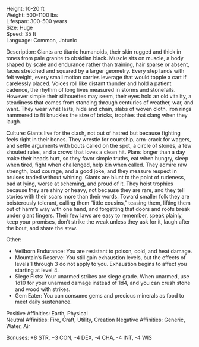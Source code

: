 Height: 10-20 ft  
Weight: 500-1100 lbs  
Lifespan: 300-500 years  
Size: Huge  
Speed: 35 ft  
Language: Common, Jotunic

Description: Giants are titanic humanoids, their skin rugged and thick in tones from pale granite to obsidian black. Muscle sits on muscle, a body shaped by scale and endurance rather than training, hair sparse or absent, faces stretched and squared by a larger geometry. Every step lands with felt weight, every small motion carries leverage that would topple a cart if carelessly placed. Voices roll like distant thunder and hold a patient cadence, the rhythm of long lives measured in storms and stonefalls. However simple their silhouettes may seem, their eyes hold an old vitality, a steadiness that comes from standing through centuries of weather, war, and want. They wear what lasts, hide and chain, slabs of woven cloth, iron rings hammered to fit knuckles the size of bricks, trophies that clang when they laugh.

Culture: Giants live for the clash, not out of hatred but because fighting feels right in their bones. They wrestle for courtship, arm-crack for wagers, and settle arguments with bouts called on the spot, a circle of stones, a few shouted rules, and a crowd that loves a clean hit. Plans longer than a day make their heads hurt, so they favor simple truths, eat when hungry, sleep when tired, fight when challenged, help kin when called. They admire raw strength, loud courage, and a good joke, and they measure respect in bruises traded without whining. Giants are blunt to the point of rudeness, bad at lying, worse at scheming, and proud of it. They hoist trophies because they are shiny or heavy, not because they are rare, and they tell stories with their scars more than their words. Toward smaller folk they are boisterously tolerant, calling them “little cousins,” teasing them, lifting them out of harm’s way with one hand, and forgetting that doors and roofs break under giant fingers. Their few laws are easy to remember, speak plainly, keep your promises, don’t strike the weak unless they ask for it, laugh after the bout, and share the stew.

Other:
- Veilborn Endurance: You are resistant to poison, cold, and heat damage.
- Mountain’s Reserve: You still gain exhaustion levels, but the effects of levels 1 through 3 do not apply to you. Exhaustion begins to affect you starting at level 4.    
- Siege Fists: Your unarmed strikes are siege grade. When unarmed, use 1d10 for your unarmed damage instead of 1d4, and you can crush stone and wood with strikes.
- Gem Eater: You can consume gems and precious minerals as food to meet daily sustenance.

Positive Affinities: Earth, Physical  
Neutral Affinities: Fire, Craft, Utility, Creation
Negative Affinities: Generic, Water, Air  

Bonuses: +8 STR, +3 CON, -4 DEX, -4 CHA, -4 INT, -4 WIS